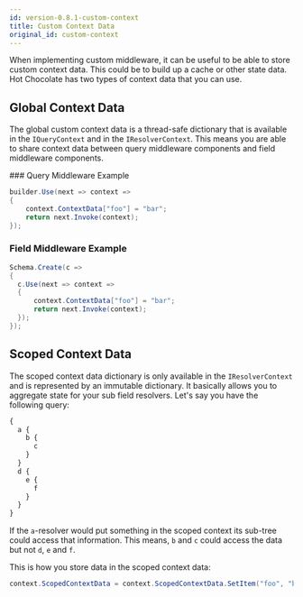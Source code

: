 ```yaml
---
id: version-0.8.1-custom-context
title: Custom Context Data
original_id: custom-context
---
```


When implementing custom middleware, it can be useful to be able to store custom context data. This could be to build up a cache or other state data. Hot Chocolate has two types of context data that you can use.

## Global Context Data

The global custom context data is a thread-safe dictionary that is available in the `IQueryContext` and in the `IResolverContext`. This means you are able to share context data between query middleware components and field middleware components.

### Query Middleware Example

```csharp
builder.Use(next => context =>
{
    context.ContextData["foo"] = "bar";
    return next.Invoke(context);
});
```

### Field Middleware Example

```csharp
Schema.Create(c =>
{
  c.Use(next => context =>
  {
      context.ContextData["foo"] = "bar";
      return next.Invoke(context);
  });
});
```

## Scoped Context Data

The scoped context data dictionary is only available in the `IResolverContext` and is represented by an immutable dictionary. It basically allows you to aggregate state for your sub field resolvers. Let's say you have the following query:

```graphql
{
  a {
    b {
      c
    }
  }
  d {
    e {
      f
    }
  }
}
```

If the `a`-resolver would put something in the scoped context its sub-tree could access that information. This means, `b` and `c` could access the data but not `d`, `e` and `f`.

This is how you store data in the scoped context data:

```csharp
context.ScopedContextData = context.ScopedContextData.SetItem("foo", "bar");
```
